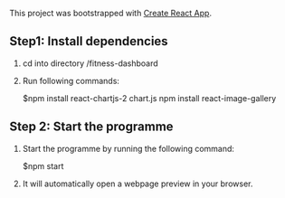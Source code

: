 This project was bootstrapped with [Create React App](https://github.com/facebook/create-react-app).

## Step1: Install dependencies

1. cd into directory /fitness-dashboard
2. Run following commands:

   $npm install react-chartjs-2 chart.js npm install react-image-gallery

## Step 2: Start the programme

1. Start the programme by running the following command:

   $npm start
   
3. It will automatically open a webpage preview in your browser.




